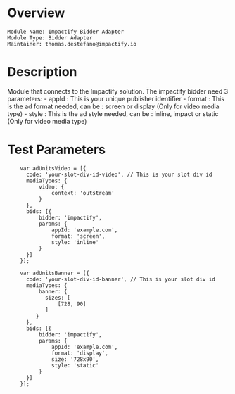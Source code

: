 # Overview

```
Module Name: Impactify Bidder Adapter
Module Type: Bidder Adapter
Maintainer: thomas.destefano@impactify.io
```

# Description

Module that connects to the Impactify solution.
The impactify bidder need 3 parameters:
    - appId : This is your unique publisher identifier
    - format : This is the ad format needed, can be : screen or display (Only for video media type)
    - style : This is the ad style needed, can be : inline, impact or static (Only for video media type)

# Test Parameters
```
    var adUnitsVideo = [{
      code: 'your-slot-div-id-video', // This is your slot div id
      mediaTypes: {
          video: {
              context: 'outstream'
          }
      },
      bids: [{
          bidder: 'impactify',
          params: {
              appId: 'example.com',
              format: 'screen',
              style: 'inline'
          }
      }]
    }];
    
    var adUnitsBanner = [{
      code: 'your-slot-div-id-banner', // This is your slot div id
      mediaTypes: {
          banner: {
            sizes: [
                [728, 90]
            ]
         }
      },
      bids: [{
          bidder: 'impactify',
          params: {
              appId: 'example.com',
              format: 'display',
              size: '728x90',
              style: 'static'
          }
      }]
    }];
```
